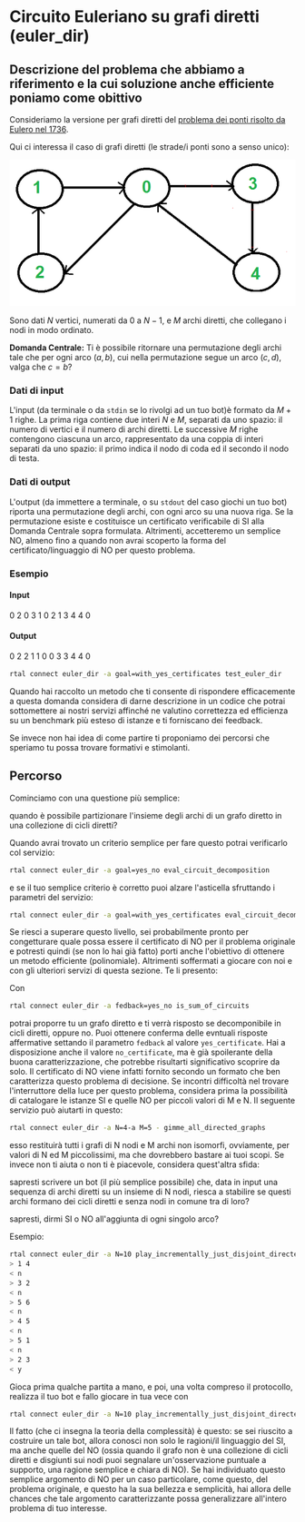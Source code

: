 # Circuito Euleriano su grafi diretti (euler_dir)

## Descrizione del problema che abbiamo a riferimento e la cui soluzione anche efficiente poniamo come obittivo
   
Consideriamo la versione per grafi diretti del [problema dei ponti risolto da Eulero nel 1736](https://en.wikipedia.org/wiki/Seven_Bridges_of_K%C3%B6nigsberg).

Qui ci interessa il caso di grafi diretti (le strade/i ponti sono a senso unico):

![image](figs/euler-dir.png)

Sono dati $N$ vertici, numerati da $0$ a $N-1$, e $M$ archi diretti, che collegano i nodi in modo ordinato.

  <strong>Domanda Centrale:</strong> Ti è possibile ritornare una permutazione degli archi tale che per ogni arco $(a,b)$, cui nella permutazione segue un arco $(c,d)$, valga che $c = b$? 

### Dati di input
  
L'input (da terminale o da `stdin` se lo rivolgi ad un tuo bot)è formato da $M+1$ righe. 
La prima riga contiene due interi $N$ e $M$, separati da uno spazio: il numero di vertici e il numero di archi diretti.
Le successive $M$ righe contengono ciascuna un arco, rappresentato da una coppia di interi separati da uno spazio: il primo indica il nodo di coda ed il secondo il nodo di testa.

### Dati di output

L'output (da immettere a terminale, o su `stdout` del caso giochi un tuo bot) riporta una permutazione degli archi, con ogni arco su una nuova riga.
Se la permutazione esiste e costituisce un certificato verificabile di SI alla Domanda Centrale sopra formulata.
Altrimenti, accetteremo un semplice NO, almeno fino a quando non avrai scoperto la forma del certificato/linguaggio di NO per questo problema.

### Esempio

#### Input

0 2
0 3
1 0
2 1
3 4
4 0

#### Output

0 2
2 1
1 0
0 3
3 4
4 0

```bash
rtal connect euler_dir -a goal=with_yes_certificates test_euler_dir
```
Quando hai raccolto un metodo che ti consente di rispondere efficacemente a questa domanda considera di darne descrizione in un codice che potrai sottomettere ai nostri servizi affinché ne valutino correttezza ed efficienza su un benchmark più esteso di istanze e ti forniscano dei feedback.

Se invece non hai idea di come partire ti proponiamo dei percorsi che speriamo tu possa trovare formativi e stimolanti.

## Percorso

Cominciamo con una questione più semplice:

  quando è possibile partizionare l'insieme degli archi di un grafo diretto in una collezione di cicli diretti?

Quando avrai trovato un criterio semplice per fare questo potrai verificarlo col servizio:

```bash
rtal connect euler_dir -a goal=yes_no eval_circuit_decomposition
```

e se il tuo semplice criterio è corretto puoi alzare l'asticella sfruttando i parametri del servizio:

```bash
rtal connect euler_dir -a goal=with_yes_certificates eval_circuit_decomposition
```
Se riesci a superare questo livello, sei probabilmente pronto per congetturare quale possa essere il certificato di NO per il problema originale e potresti quindi (se non lo hai già fatto) porti anche l'obiettivo di ottenere un metodo efficiente (polinomiale). Altrimenti soffermati a giocare con noi e con gli ulteriori servizi di questa sezione.
Te li presento:

Con 

```bash
rtal connect euler_dir -a fedback=yes_no is_sum_of_circuits
```
potrai proporre tu un grafo diretto e ti verrà risposto se decomponibile in cicli diretti, oppure no.
Puoi ottenere conferma delle evntuali risposte affermative settando il parametro `fedback` al valore `yes_certificate`. Hai a disposizione anche il valore `no_certificate`, ma è già spoilerante della buona caratterizzazione, che potrebbe risultarti significativo scoprire da solo. Il certificato di NO viene infatti fornito secondo un formato che ben caratterizza questo problema di decisione.
Se incontri difficoltà nel trovare l'interruttore della luce per questo problema, considera prima la possibilità di catalogare le istanze SI e quelle NO per piccoli valori di M e N.
Il seguente servizio può aiutarti in questo:

```bash
rtal connect euler_dir -a N=4-a M=5 - gimme_all_directed_graphs
```
esso restituirà tutti i grafi di N nodi e M archi non isomorfi, ovviamente, per valori di N ed M piccolissimi, ma che dovrebbero bastare ai tuoi scopi.
Se invece non ti aiuta o non ti è piacevole, considera quest'altra sfida:

   sapresti scrivere un bot (il più semplice possibile) che, data in input una sequenza di archi diretti su un insieme di N nodi, riesca a stabilire se questi archi formano dei cicli diretti e senza nodi in comune tra di loro?

   sapresti, dirmi SI o NO all'aggiunta di ogni singolo arco?

Esempio:
```bash
rtal connect euler_dir -a N=10 play_incrementally_just_disjoint_directed_cycles
> 1 4
< n
> 3 2
< n
> 5 6
< n
> 4 5
< n
> 5 1
< n
> 2 3
< y
```
Gioca prima qualche partita a mano, e poi, una volta compreso il protocollo, realizza il tuo bot e fallo giocare in tua vece con 

```bash
rtal connect euler_dir -a N=10 play_incrementally_just_disjoint_directed_cycles -- python my_bot.py
```

Il fatto (che ci insegna la teoria della complessità) è questo:
se sei riuscito a costruire un tale bot, allora conosci non solo le ragioni/il linguaggio del SI, ma anche quelle del NO (ossia quando il grafo non è una collezione di cicli diretti e disgiunti sui nodi puoi segnalare un'osservazione puntuale a supporto, una ragione semplice e chiara di NO).
Se hai individuato questo semplice argomento di NO per un caso particolare, come questo, del problema originale, e questo ha la sua bellezza e semplicità, hai allora delle chances che tale argomento caratterizzante possa generalizzare all'intero problema di tuo interesse.
  









